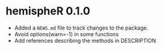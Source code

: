 # hemispheR 0.1.0

* Added a `NEWS.md` file to track changes to the package.
* Avoid options(warn=-1) in some functions
* Add references describing the methods in DESCRIPTION

